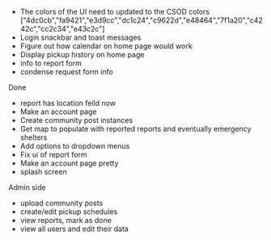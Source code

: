 - The colors of the UI need to updated to the CSOD colors
["4dc0cb","fa9421","e3d9cc","dc1c24","c9622d","e48464","7f1a20","c4242c","cc2c34","e43c2c"]
- Login snackbar and toast messages
- Figure out how calendar on home page would work
- Display pickup history on home page 
- info to report form
- condense request form info 

Done
- report has location feild now
- Make an account page
- Create community post instances
- Get map to populate with reported reports and eventually emergency shelters
- Add options to dropdown menus
- Fix ui of report form
- Make an account page pretty
- splash screen

Admin side 
- upload community posts
- create/edit pickup schedules
- view reports, mark as done
- view all users and edit their data
